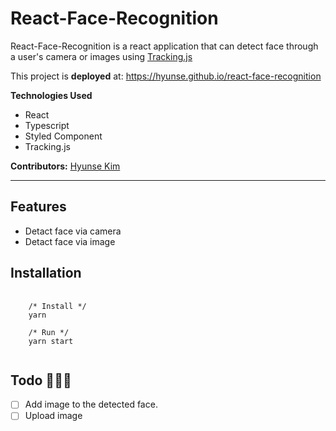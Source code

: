 # React-Face-Recognition

React-Face-Recognition is a react application that can detect face through a user's camera or images using [Tracking.js](https://trackingjs.com/)

This project is **deployed** at: https://hyunse.github.io/react-face-recognition

**Technologies Used**

- React
- Typescript
- Styled Component
- Tracking.js

**Contributors:** [Hyunse Kim](https://github.com/Hyunse)

---

## Features
- Detact face via camera
- Detact face via image

## Installation
<pre>
  <code>
    /* Install */
    yarn
    
    /* Run */
    yarn start
  </code>
</pre>


## Todo 🔨🔨🔨

- [ ] Add image to the detected face.
- [ ] Upload image